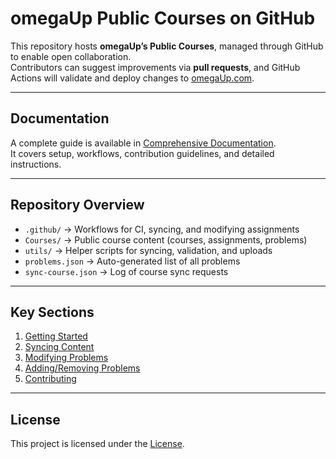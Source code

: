 # omegaUp Public Courses on GitHub

This repository hosts **omegaUp’s Public Courses**, managed through GitHub to enable open collaboration.  
Contributors can suggest improvements via **pull requests**, and GitHub Actions will validate and deploy changes to [omegaUp.com](https://omegaup.com).

---

## Documentation

A complete guide is available in [Comprehensive Documentation](./DOCUMENTATION.md).  
It covers setup, workflows, contribution guidelines, and detailed instructions.

---

## Repository Overview

- `.github/` → Workflows for CI, syncing, and modifying assignments  
- `Courses/` → Public course content (courses, assignments, problems)  
- `utils/` → Helper scripts for syncing, validation, and uploads  
- `problems.json` → Auto-generated list of all problems  
- `sync-course.json` → Log of course sync requests  

---

## Key Sections

1. [Getting Started](./DOCUMENTATION.md#getting-started)  
2. [Syncing Content](./DOCUMENTATION.md#syncing-content-from-omegaupcom-to-this-repository)  
3. [Modifying Problems](./DOCUMENTATION.md#modifying-existing-problems-content)  
4. [Adding/Removing Problems](./DOCUMENTATION.md#adding-or-removing-problems-to-the-couse)  
5. [Contributing](./DOCUMENTATION.md#contributing)  
 

---

## License

This project is licensed under the [License](LICENSE).
